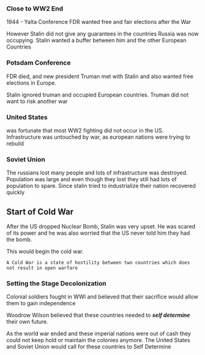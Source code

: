 ### Close to WW2 End

1944 - Yalta Conference
	FDR wanted free and fair elections after the War

However Stalin did not give any guarantees in the countries Russia was now occupying. Stalin wanted a buffer between him and the other European Countries

### Potsdam Conference 
FDR died, and new president Truman met with Stalin and also wanted free elections in Europe.

Stalin ignored truman and occupied European countries. Truman did not want to risk another war

### United States
was fortunate that most WW2 fighting did not occur in the US. Infrastructure was untouched by war, as european nations were trying to rebuild

### Soviet Union
The russians lost many people and lots of infrastructure was destroyed. Population was large and even though they lost they still had lots of population to spare. Since stalin tried to industrialize their nation recovered quickly

## Start of Cold War
After the US dropped Nuclear Bomb, Stalin was very upset. He was scared of its power and he was also worried that the US never told him they had the bomb.

This would begin the cold war.

	A Cold War is a state of hostility between two countries which does not result in open warfare

### Setting the Stage Decolonization
Colonial soldiers fought in WWI and believed that their sacrifice would allow them to gain independence 

Woodrow Wilson believed that these countries needed to ***self determine*** their own future. 

As the world war ended and these imperial nations were out of cash they could not keep hold or maintain the colonies anymore. The United States and Soviet Union would call for these countries to Self Determine 
